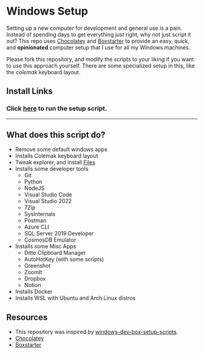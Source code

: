 # Windows Setup

Setting up a new computer for development and general use is a pain. Instead of spending days to get everything just right, why not just script it out? This repo uses [Chocolatey](https://chocolatey.org/) and [Boxstarter](https://boxstarter.org/) to provide an easy, quick, and **opinionated** computer setup that I use for all my Windows machines.

Please fork this repository, and modify the scripts to your liking if you want to use this approach yourself. There are some specialized setup in this, like the *colemak* keyboard layout.

## Install Links

### Click [here](http://boxstarter.org/package/url?https://raw.githubusercontent.com/mikaelweave/windows-setup/main/setup.ps1) to run the setup script.


***


## What does this script do?
- Remove some default windows apps
- Installs Colemak keyboard layout
- Tweak explorer, and install [Files](https://github.com/files-community/Files)
- Installs some developer tools
  - Git
  - Python
  - NodeJS
  - Visual Studio Code
  - Visual Studio 2022
  - 7Zip
  - SysInternals
  - Postman
  - Azure CLI
  - SQL Server 2019 Developer
  - CosmosDB Emulator
- Installs some Misc Apps
  - Ditto Clipboard Manager
  - AutoHotKey (with some scripts)
  - Greenshot
  - ZoomIt
  - Dropbox
  - Notion
- Installs Docker
- Installs WSL with Ubuntu and Arch Linux distros
  


## Resources
- This repository was inspired by [windows-dev-box-setup-scripts](https://github.com/microsoft/windows-dev-box-setup-scripts).
- [Chocolatey](https://chocolatey.org/)
- [Boxstarter](https://boxstarter.org/)
